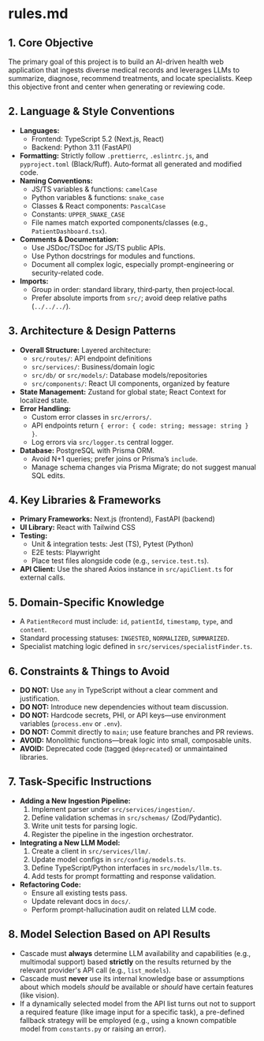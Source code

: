 # rules.md

## 1. Core Objective
The primary goal of this project is to build an AI-driven health web application that ingests diverse medical records and leverages LLMs to summarize, diagnose, recommend treatments, and locate specialists. Keep this objective front and center when generating or reviewing code.

## 2. Language & Style Conventions

* **Languages:**
  * Frontend: TypeScript 5.2 (Next.js, React)
  * Backend: Python 3.11 (FastAPI)
* **Formatting:** Strictly follow `.prettierrc`, `.eslintrc.js`, and `pyproject.toml` (Black/Ruff). Auto‑format all generated and modified code.
* **Naming Conventions:**  
  * JS/TS variables & functions: `camelCase`  
  * Python variables & functions: `snake_case`  
  * Classes & React components: `PascalCase`  
  * Constants: `UPPER_SNAKE_CASE`  
  * File names match exported components/classes (e.g., `PatientDashboard.tsx`).
* **Comments & Documentation:**  
  * Use JSDoc/TSDoc for JS/TS public APIs.  
  * Use Python docstrings for modules and functions.  
  * Document all complex logic, especially prompt-engineering or security-related code.
* **Imports:**  
  * Group in order: standard library, third‑party, then project‑local.  
  * Prefer absolute imports from `src/`; avoid deep relative paths (`../../../`).

## 3. Architecture & Design Patterns

* **Overall Structure:** Layered architecture:
  * `src/routes/`: API endpoint definitions  
  * `src/services/`: Business/domain logic  
  * `src/db/` or `src/models/`: Database models/repositories  
  * `src/components/`: React UI components, organized by feature
* **State Management:** Zustand for global state; React Context for localized state.  
* **Error Handling:**  
  * Custom error classes in `src/errors/`.  
  * API endpoints return `{ error: { code: string; message: string } }`.  
  * Log errors via `src/logger.ts` central logger.
* **Database:** PostgreSQL with Prisma ORM.  
  * Avoid N+1 queries; prefer joins or Prisma’s `include`.  
  * Manage schema changes via Prisma Migrate; do not suggest manual SQL edits.

## 4. Key Libraries & Frameworks

* **Primary Frameworks:** Next.js (frontend), FastAPI (backend)  
* **UI Library:** React with Tailwind CSS  
* **Testing:**  
  * Unit & integration tests: Jest (TS), Pytest (Python)  
  * E2E tests: Playwright  
  * Place test files alongside code (e.g., `service.test.ts`).
* **API Client:** Use the shared Axios instance in `src/apiClient.ts` for external calls.

## 5. Domain-Specific Knowledge

* A `PatientRecord` must include: `id`, `patientId`, `timestamp`, `type`, and `content`.  
* Standard processing statuses: `INGESTED`, `NORMALIZED`, `SUMMARIZED`.  
* Specialist matching logic defined in `src/services/specialistFinder.ts`.

## 6. Constraints & Things to Avoid

* **DO NOT:** Use `any` in TypeScript without a clear comment and justification.  
* **DO NOT:** Introduce new dependencies without team discussion.  
* **DO NOT:** Hardcode secrets, PHI, or API keys—use environment variables (`process.env` or `.env`).  
* **DO NOT:** Commit directly to `main`; use feature branches and PR reviews.  
* **AVOID:** Monolithic functions—break logic into small, composable units.  
* **AVOID:** Deprecated code (tagged `@deprecated`) or unmaintained libraries.

## 7. Task-Specific Instructions

* **Adding a New Ingestion Pipeline:**  
  1. Implement parser under `src/services/ingestion/`.  
  2. Define validation schemas in `src/schemas/` (Zod/Pydantic).  
  3. Write unit tests for parsing logic.  
  4. Register the pipeline in the ingestion orchestrator.
* **Integrating a New LLM Model:**  
  1. Create a client in `src/services/llm/`.  
  2. Update model configs in `src/config/models.ts`.  
  3. Define TypeScript/Python interfaces in `src/models/llm.ts`.  
  4. Add tests for prompt formatting and response validation.
* **Refactoring Code:**  
  * Ensure all existing tests pass.  
  * Update relevant docs in `docs/`.  
  * Perform prompt-hallucination audit on related LLM code.

## 8. Model Selection Based on API Results

* Cascade must **always** determine LLM availability and capabilities (e.g., multimodal support) based **strictly** on the results returned by the relevant provider's API call (e.g., `list_models`).
* Cascade must **never** use its internal knowledge base or assumptions about which models *should* be available or *should* have certain features (like vision).
* If a dynamically selected model from the API list turns out not to support a required feature (like image input for a specific task), a pre-defined fallback strategy will be employed (e.g., using a known compatible model from `constants.py` or raising an error).